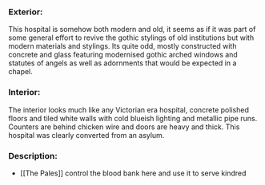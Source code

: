 ### Exterior:
This hospital is somehow both modern and old, it seems as if it was part of some general effort to revive the gothic stylings of old institutions but with modern materials and stylings. Its quite odd, mostly constructed with concrete and glass featuring modernised gothic arched windows and statutes of angels as well as adornments that would be expected in a chapel.
### Interior:
The interior looks much like any Victorian era hospital, concrete polished floors and tiled white walls with cold blueish lighting and metallic pipe runs. Counters are behind chicken wire and doors are heavy and thick. This hospital was clearly converted from an asylum.
### Description:
* [[The Pales]] control the blood bank here and use it to serve kindred